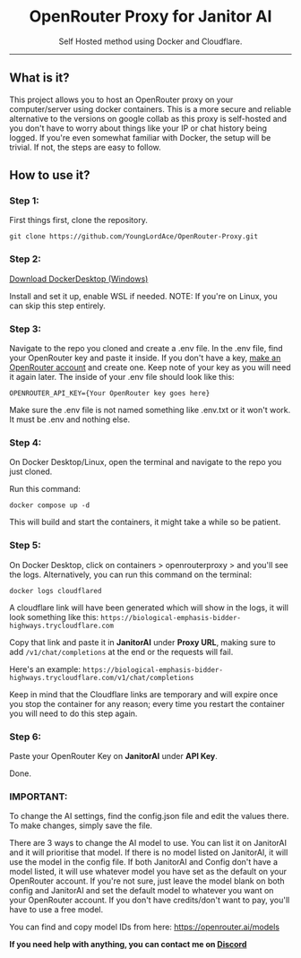<h1 align="center">OpenRouter Proxy for Janitor AI</h1>

<p align="center">Self Hosted method using Docker and Cloudflare.</p>

<hr>

## What is it?

This project allows you to host an OpenRouter proxy on your computer/server using docker containers. This is a more secure and reliable alternative to the versions on google collab as this proxy is self-hosted and you don't have to worry about things like your IP or chat history being logged. If you're even somewhat familiar with Docker, the setup will be trivial. If not, the steps are easy to follow.

## How to use it?

### Step 1:

First things first, clone the repository.
```
git clone https://github.com/YoungLordAce/OpenRouter-Proxy.git
```

### Step 2:

[Download DockerDesktop (Windows)](https://app.docker.com/)

Install and set it up, enable WSL if needed. NOTE: If you're on Linux, you can skip this step entirely.

### Step 3: 

Navigate to the repo you cloned and create a .env file.
In the .env file, find your OpenRouter key and paste it inside. If you don't have a key, [make an OpenRouter account](https://openrouter.ai/) and create one. Keep note of your key as you will need it again later.
The inside of your .env file should look like this: 
```
OPENROUTER_API_KEY={Your OpenRouter key goes here}
```
Make sure the .env file is not named something like .env.txt or it won't work. It must be .env and nothing else.

### Step 4: 

On Docker Desktop/Linux, open the terminal and navigate to the repo you just cloned.

Run this command:
```
docker compose up -d
``` 
This will build and start the containers, it might take a while so be patient.

### Step 5: 

On Docker Desktop, click on containers > openrouterproxy > and you'll see the logs. Alternatively, you can run this command on the terminal: 
```
docker logs cloudflared
``` 
A cloudflare link will have been generated which will show in the logs, it will look something like this:
```https://biological-emphasis-bidder-highways.trycloudflare.com```

Copy that link and paste it in **JanitorAI** under **Proxy URL**, making sure to add ```/v1/chat/completions``` at the end or the requests will fail. 

Here's an example: ```https://biological-emphasis-bidder-highways.trycloudflare.com/v1/chat/completions```

Keep in mind that the Cloudflare links are temporary and will expire once you stop the container for any reason; every time you restart the container you will need to do this step again.

### Step 6: 

Paste your OpenRouter Key on **JanitorAI** under **API Key**.

Done.


### IMPORTANT: 
To change the AI settings, find the config.json file and edit the values there. To make changes, simply save the file.

There are 3 ways to change the AI model to use. You can list it on JanitorAI and it will prioritise that model. If there is no model listed on JanitorAI, it will use the model in the config file. If both JanitorAI and Config don't have a model listed, it will use whatever model you have set as the default on your OpenRouter account. If you're not sure, just leave the model blank on both config and JanitorAI and set the default model to whatever you want on your OpenRouter account. If you don't have credits/don't want to pay, you'll have to use a free model.

You can find and copy model IDs from here: https://openrouter.ai/models


**If you need help with anything, you can contact me on [Discord](https://discordapp.com/users/younglord)**
